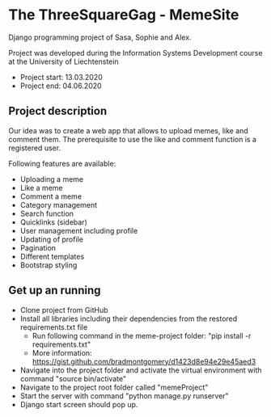 # The ThreeSquareGag - MemeSite
Django programming project of Sasa, Sophie and Alex.

Project was developed during the Information Systems Development course at the University of Liechtenstein

* Project start: 13.03.2020
* Project end: 04.06.2020 

## Project description
Our idea was to create a web app that allows to upload memes, like and comment them.
The prerequisite to use the like and comment function is a registered user.

Following features are available:
* Uploading a meme
* Like a meme
* Comment a meme
* Category management
* Search function
* Quicklinks (sidebar)
* User management including profile
* Updating of profile
* Pagination
* Different templates
* Bootstrap styling

## Get up an running

- Clone project from GitHub
- Install all libraries including their dependencies from the restored requirements.txt file
	- Run following command in the meme-project folder: "pip install -r requirements.txt"
	- More information: https://gist.github.com/bradmontgomery/d1423d8e94e29e45aed3
- Navigate into the project folder and activate the virtual environment with command "source bin/activate"
- Navigate to the project root folder called "memeProject"
- Start the server with command "python manage.py runserver"
- Django start screen should pop up.